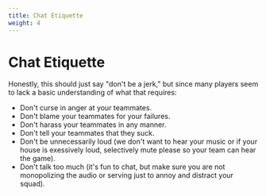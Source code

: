 ```yaml
---
title: Chat Etiquette
weight: 4
---
```


# Chat Etiquette

Honestly, this should just say "don't be a jerk," but since many players seem to lack a basic understanding of what that requires:

* Don't curse in anger at your teammates.
* Don't blame your teammates for your failures.
* Don't harass your teammates in any manner.
* Don't tell your teammates that they suck.
* Don't be unnecessarily loud (we don't want to hear your music or if your house is exessively loud, selectively mute please so your team can hear the game).
* Don't talk too much (it's fun to chat, but make sure you are not monopolizing the audio or serving just to annoy and distract your squad).